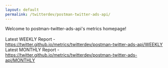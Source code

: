 ```yaml
---
layout: default
permalink: /twitterdev/postman-twitter-ads-api/
---
```

Welcome to postman-twitter-ads-api's metrics homepage!
<br><br>
Latest WEEKLY Report - <a href="https://twitter.github.io/metrics/twitterdev/postman-twitter-ads-api/WEEKLY">https://twitter.github.io/metrics/twitterdev/postman-twitter-ads-api/WEEKLY</a>
<br>
Latest MONTHLY Report - <a href="https://twitter.github.io/metrics/twitterdev/postman-twitter-ads-api/MONTHLY">https://twitter.github.io/metrics/twitterdev/postman-twitter-ads-api/MONTHLY</a>
<br>
